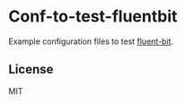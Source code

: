 # Conf-to-test-fluentbit

Example configuration files to test [fluent-bit](https://fluentbit.io/).

## License

MIT